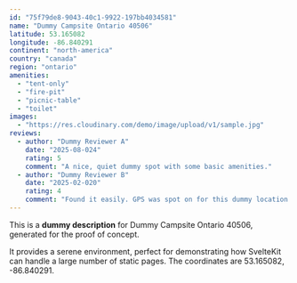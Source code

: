 ```yaml
---
id: "75f79de8-9043-40c1-9922-197bb4034581"
name: "Dummy Campsite Ontario 40506"
latitude: 53.165082
longitude: -86.840291
continent: "north-america"
country: "canada"
region: "ontario"
amenities:
  - "tent-only"
  - "fire-pit"
  - "picnic-table"
  - "toilet"
images:
  - "https://res.cloudinary.com/demo/image/upload/v1/sample.jpg"
reviews:
  - author: "Dummy Reviewer A"
    date: "2025-08-024"
    rating: 5
    comment: "A nice, quiet dummy spot with some basic amenities."
  - author: "Dummy Reviewer B"
    date: "2025-02-020"
    rating: 4
    comment: "Found it easily. GPS was spot on for this dummy location."
---
```


This is a **dummy description** for Dummy Campsite Ontario 40506, generated for the proof of concept.

It provides a serene environment, perfect for demonstrating how SvelteKit can handle a large number of static pages. The coordinates are 53.165082, -86.840291.
